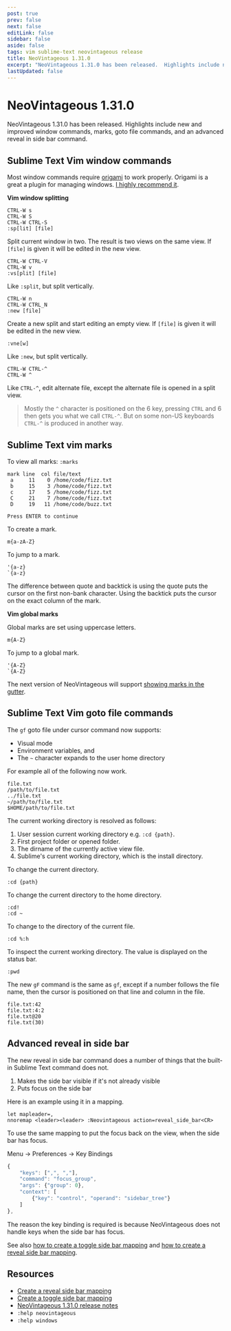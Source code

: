 ```yaml
---
post: true
prev: false
next: false
editLink: false
sidebar: false
aside: false
tags: vim sublime-text neovintageous release
title: NeoVintageous 1.31.0
excerpt: "NeoVintageous 1.31.0 has been released.  Highlights include new and improved window commands, marks, goto file commands, and an advanced reveal in side bar command."
lastUpdated: false
---
```


# NeoVintageous 1.31.0

NeoVintageous 1.31.0 has been released.  Highlights include new and improved window commands, marks, goto file commands, and an advanced reveal in side bar command.

## Sublime Text Vim window commands

Most window commands require [origami](https://packagecontrol.io/packages/Origami) to work properly.  Origami is a great a plugin for managing windows.  [I highly recommend it](/2023/06/12/my-sublime-text-setup/).

**Vim window splitting**

```
CTRL-W s
CTRL-W S
CTRL-W CTRL-S
:sp[lit] [file]
```

Split current window in two.  The result is two views on the same view.  If `[file]` is given it will be edited in the new view.

```
CTRL-W CTRL-V
CTRL-W v
:vs[plit] [file]
```

Like `:split`, but split vertically.

```
CTRL-W n
CTRL-W CTRL_N
:new [file]
```

Create a new split and start editing an empty view.  If `[file]` is given it will be edited in the new view.

```
:vne[w]
```

Like `:new`, but split vertically.

```
CTRL-W CTRL-^
CTRL-W ^
```

Like `CTRL-^`, edit alternate file, except the alternate file is opened in a split view.

> Mostly the `^` character is positioned on the 6 key, pressing `CTRL` and 6 then gets you what we call `CTRL-^`.  But on some non-US keyboards `CTRL-^` is produced in another way.

## Sublime Text vim marks

To view all marks: `:marks`

    mark line  col file/text
     a     11    0 /home/code/fizz.txt
     b     15    3 /home/code/fizz.txt
     c     17    5 /home/code/fizz.txt
     C     21    7 /home/code/fizz.txt
     D     19   11 /home/code/buzz.txt

    Press ENTER to continue

To create a mark.

```
m{a-zA-Z}
```

To jump to a mark.

```
'{a-z}
`{a-z}
```

The difference between quote and backtick is using the quote puts the cursor on the first non-bank character.  Using the backtick puts the cursor on the exact column of the mark.

**Vim global marks**

Global marks are set using uppercase letters.

```
m{A-Z}
```

To jump to a global mark.

```
'{A-Z}
`{A-Z}
```

The next version of NeoVintageous will support [showing marks in the gutter](https://github.com/NeoVintageous/NeoVintageous/issues/915).

## Sublime Text Vim goto file commands

The `gf` goto file under cursor command now supports:

- Visual mode
- Environment variables, and
- The `~` character expands to the user home directory

For example all of the following now work.

    file.txt
    /path/to/file.txt
    ../file.txt
    ~/path/to/file.txt
    $HOME/path/to/file.txt

The current working directory is resolved as follows:

1. User session current working directory e.g. `:cd {path}`.
2. First project folder or opened folder.
3. The dirname of the currently active view file.
4. Sublime's current working directory, which is the install directory.

To change the current directory.

```vim
:cd {path}
```

To change the current directory to the home directory.

```vim
:cd!
:cd ~
```

To change to the directory of the current file.

```vim
:cd %:h
```

To inspect the current working directory. The value is displayed on the status bar.

```vim
:pwd
```

The new `gF` command is the same as `gf`, except if a number follows the file name, then the cursor is positioned on that line and column in the file.

    file.txt:42
    file.txt:4:2
    file.txt@20
    file.txt(30)

## Advanced reveal in side bar

The new reveal in side bar command does a number of things that the built-in Sublime Text command does not.

1. Makes the side bar visible if it's not already visible
2. Puts focus on the side bar

Here is an example using it in a mapping.

```vim
let mapleader=,
nnoremap <leader><leader> :Neovintageous action=reveal_side_bar<CR>
```

To use the same mapping to put the focus back on the view, when the side bar has focus.

Menu → Preferences → Key Bindings

```js
{
    "keys": [",", ","],
    "command": "focus_group",
    "args": {"group": 0},
    "context": [
        {"key": "control", "operand": "sidebar_tree"}
    ]
},
```

The reason the key binding is required is because NeoVintageous does not handle keys when the side bar has focus.

See also [how to create a toggle side bar mapping](/2023/05/15/neovintageous-toggle-sidebar/) and [how to create a reveal side bar mapping](/2023/05/18/neovintageous-reveal-in-side-bar/).

## Resources

* [Create a reveal side bar mapping](/2023/05/18/neovintageous-reveal-in-side-bar/)
* [Create a toggle side bar mapping](/2023/05/15/neovintageous-toggle-sidebar/)
* [NeoVintageous 1.31.0 release notes](https://github.com/NeoVintageous/NeoVintageous/releases/tag/1.31.0)
* `:help neovintageous`
* `:help windows`
